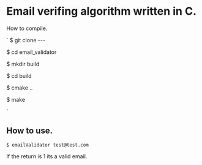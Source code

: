 # Email verifing algorithm written in C.
How to compile.

`
$ git clone ---

$ cd email_validator

$ mkdir build

$ cd build

$ cmake ..

$ make

`
## How to use.

`
$ emailValidator test@test.com
`

If the return is 1 its a valid email.
